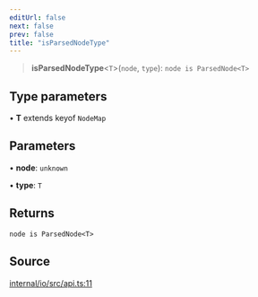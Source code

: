 ```yaml
---
editUrl: false
next: false
prev: false
title: "isParsedNodeType"
---
```


> **isParsedNodeType**\<`T`\>(`node`, `type`): `node is ParsedNode<T>`

## Type parameters

• **T** extends keyof `NodeMap`

## Parameters

• **node**: `unknown`

• **type**: `T`

## Returns

`node is ParsedNode<T>`

## Source

[internal/io/src/api.ts:11](https://github.com/nodenogg-in/alpha-p2p/blob/d78065f/internal/io/src/api.ts#L11)
